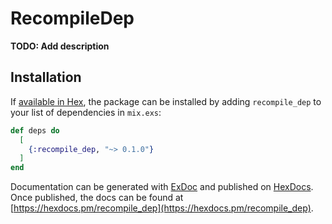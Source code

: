 # RecompileDep

**TODO: Add description**

## Installation

If [available in Hex](https://hex.pm/docs/publish), the package can be installed
by adding `recompile_dep` to your list of dependencies in `mix.exs`:

```elixir
def deps do
  [
    {:recompile_dep, "~> 0.1.0"}
  ]
end
```

Documentation can be generated with [ExDoc](https://github.com/elixir-lang/ex_doc)
and published on [HexDocs](https://hexdocs.pm). Once published, the docs can
be found at [https://hexdocs.pm/recompile_dep](https://hexdocs.pm/recompile_dep).

